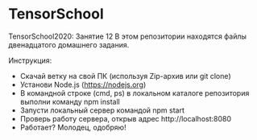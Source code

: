 ﻿# TensorSchool
TensorSchool2020: Занятие 12
В этом репозитории находятся файлы двенадцатого домашнего задания.

Инструкция:
 - Скачай ветку на свой ПК (используя Zip-архив или git clone)
 - Установи Node.js (https://nodejs.org)
 - В командной строке (cmd, ps) в локальном каталоге репозитория выполни команду npm install
 - Запусти локальный сервер командой npm start
 - Проверь работу сервера, открыв адрес http://localhost:8080
 - Работает? Молодец, одобряю!
